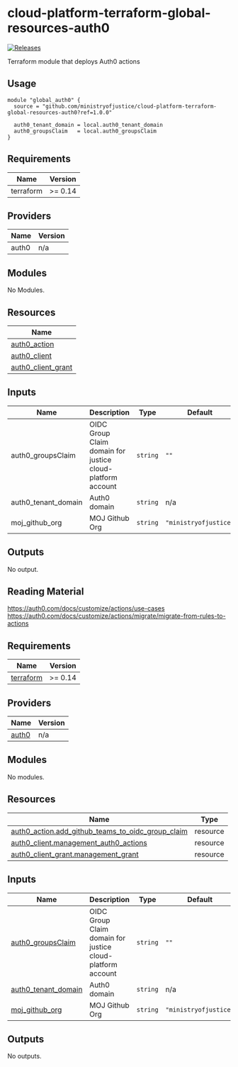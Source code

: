 # cloud-platform-terraform-global-resources-auth0

[![Releases](https://img.shields.io/github/release/ministryofjustice/cloud-platform-terraform-global-resources-auth0/all.svg?style=flat-square)](https://github.com/ministryofjustice/cloud-platform-terraform-global-resources-auth0/releases)

Terraform module that deploys Auth0 actions

## Usage

```
module "global_auth0" {
  source = "github.com/ministryofjustice/cloud-platform-terraform-global-resources-auth0?ref=1.0.0"

  auth0_tenant_domain = local.auth0_tenant_domain
  auth0_groupsClaim   = local.auth0_groupsClaim
}
```

<!--- BEGIN_TF_DOCS --->
## Requirements

| Name | Version |
|------|---------|
| terraform | >= 0.14 |

## Providers

| Name | Version |
|------|---------|
| auth0 | n/a |

## Modules

No Modules.

## Resources

| Name |
|------|
| [auth0_action](https://registry.terraform.io/providers/auth0/auth0/latest/docs/resources/action) |
| [auth0_client](https://registry.terraform.io/providers/auth0/auth0/latest/docs/resources/client) |
| [auth0_client_grant](https://registry.terraform.io/providers/auth0/auth0/latest/docs/resources/client_grant) |

## Inputs

| Name | Description | Type | Default | Required |
|------|-------------|------|---------|:--------:|
| auth0\_groupsClaim | OIDC Group Claim domain for justice cloud-platform account | `string` | `""` | no |
| auth0\_tenant\_domain | Auth0 domain | `string` | n/a | yes |
| moj\_github\_org | MOJ Github Org | `string` | `"ministryofjustice"` | no |

## Outputs

No output.

<!--- END_TF_DOCS --->

## Reading Material

https://auth0.com/docs/customize/actions/use-cases
https://auth0.com/docs/customize/actions/migrate/migrate-from-rules-to-actions

<!-- BEGIN_TF_DOCS -->
## Requirements

| Name | Version |
|------|---------|
| <a name="requirement_terraform"></a> [terraform](#requirement\_terraform) | >= 0.14 |

## Providers

| Name | Version |
|------|---------|
| <a name="provider_auth0"></a> [auth0](#provider\_auth0) | n/a |

## Modules

No modules.

## Resources

| Name | Type |
|------|------|
| [auth0_action.add_github_teams_to_oidc_group_claim](https://registry.terraform.io/providers/auth0/auth0/latest/docs/resources/action) | resource |
| [auth0_client.management_auth0_actions](https://registry.terraform.io/providers/auth0/auth0/latest/docs/resources/client) | resource |
| [auth0_client_grant.management_grant](https://registry.terraform.io/providers/auth0/auth0/latest/docs/resources/client_grant) | resource |

## Inputs

| Name | Description | Type | Default | Required |
|------|-------------|------|---------|:--------:|
| <a name="input_auth0_groupsClaim"></a> [auth0\_groupsClaim](#input\_auth0\_groupsClaim) | OIDC Group Claim domain for justice cloud-platform account | `string` | `""` | no |
| <a name="input_auth0_tenant_domain"></a> [auth0\_tenant\_domain](#input\_auth0\_tenant\_domain) | Auth0 domain | `string` | n/a | yes |
| <a name="input_moj_github_org"></a> [moj\_github\_org](#input\_moj\_github\_org) | MOJ Github Org | `string` | `"ministryofjustice"` | no |

## Outputs

No outputs.
<!-- END_TF_DOCS -->